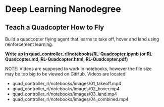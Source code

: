 # Deep Learning Nanodegree

## Teach a Quadcopter How to Fly
Build a quadcopter flying agent that learns to take off, hover and land using reinforcement learning.

**Write up in quad_controller_rl/notebooks/RL-Quadcopter.ipynb (or RL-Quadcopter.md, RL-Quadcopter.html, RL-Quadcopter.pdf)**

NOTE: Videos are supposed to work in notebooks, however the file size may be too big to be viewed on GitHub. Videos are located

* quad_controller_rl/notebooks/images/01_takeoff.mp4
* quad_controller_rl/notebooks/images/02_hover.mp4
* quad_controller_rl/notebooks/images/03_land.mp4
* quad_controller_rl/notebooks/images/04_combined.mp4
